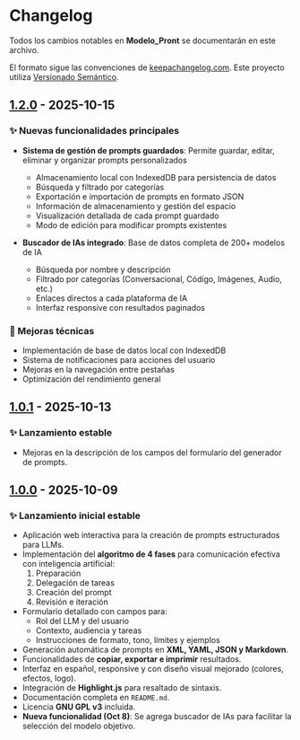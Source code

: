 # Changelog

Todos los cambios notables en **Modelo_Pront** se documentarán en este archivo.

El formato sigue las convenciones de [keepachangelog.com](https://keepachangelog.com/en/1.0.0/).
Este proyecto utiliza [Versionado Semántico](https://semver.org/spec/v2.0.0.html).

## [1.2.0] - 2025-10-15

### ✨ Nuevas funcionalidades principales

- **Sistema de gestión de prompts guardados**: Permite guardar, editar, eliminar y organizar prompts personalizados
  - Almacenamiento local con IndexedDB para persistencia de datos
  - Búsqueda y filtrado por categorías
  - Exportación e importación de prompts en formato JSON
  - Información de almacenamiento y gestión del espacio
  - Visualización detallada de cada prompt guardado
  - Modo de edición para modificar prompts existentes

- **Buscador de IAs integrado**: Base de datos completa de 200+ modelos de IA
  - Búsqueda por nombre y descripción
  - Filtrado por categorías (Conversacional, Código, Imágenes, Audio, etc.)
  - Enlaces directos a cada plataforma de IA
  - Interfaz responsive con resultados paginados

### 🔧 Mejoras técnicas

- Implementación de base de datos local con IndexedDB
- Sistema de notificaciones para acciones del usuario
- Mejoras en la navegación entre pestañas
- Optimización del rendimiento general

## [1.0.1] - 2025-10-13

### ✨ Lanzamiento estable

- Mejoras en la descripción de los campos del formulario del generador de prompts.

[1.0.1]: https://github.com/mac100185/Modelo_Pront/releases/tag/v1.0.1

## [1.0.0] - 2025-10-09

### ✨ Lanzamiento inicial estable

- Aplicación web interactiva para la creación de prompts estructurados para LLMs.
- Implementación del **algoritmo de 4 fases** para comunicación efectiva con inteligencia artificial:
  1. Preparación
  2. Delegación de tareas
  3. Creación del prompt
  4. Revisión e iteración
- Formulario detallado con campos para:
  - Rol del LLM y del usuario
  - Contexto, audiencia y tareas
  - Instrucciones de formato, tono, límites y ejemplos
- Generación automática de prompts en **XML, YAML, JSON y Markdown**.
- Funcionalidades de **copiar, exportar e imprimir** resultados.
- Interfaz en español, responsive y con diseño visual mejorado (colores, efectos, logo).
- Integración de **Highlight.js** para resaltado de sintaxis.
- Documentación completa en `README.md`.
- Licencia **GNU GPL v3** incluida.
- **Nueva funcionalidad (Oct 8)**: Se agrega buscador de IAs para facilitar la selección del modelo objetivo.

[1.2.0]: https://github.com/mac100185/Modelo_Pront/releases/tag/v1.2.0
[1.0.0]: https://github.com/mac100185/Modelo_Pront/releases/tag/v1.0.0
